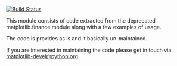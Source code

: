 
[![Build Status](https://travis-ci.org/benjaminabel/mpl_finance.png)](https://travis-ci.org/benjaminabel/mpl_finance)

This module consists of code extracted from the deprecated matplotlib.finance
module along with a few examples of usage.

The code is provides as is and it basically un-maintained.

If you are interested in maintaining the code please get in touch
via matplotlib-devel@python.org
